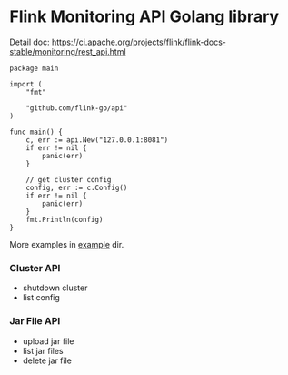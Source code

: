 # Flink Monitoring API Golang library

Detail doc: https://ci.apache.org/projects/flink/flink-docs-stable/monitoring/rest_api.html

```
package main

import (
	"fmt"

	"github.com/flink-go/api"
)

func main() {
	c, err := api.New("127.0.0.1:8081")
	if err != nil {
		panic(err)
	}

	// get cluster config
	config, err := c.Config()
	if err != nil {
		panic(err)
	}
	fmt.Println(config)
}
```

More examples in [example](/example) dir.
### Cluster API

* shutdown cluster
* list config


### Jar File API

* upload jar file
* list jar files
* delete jar file
